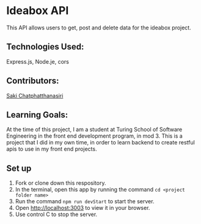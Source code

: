 # Ideabox API
This API allows users to get, post and delete data for the ideabox project. 

## Technologies Used:
Express.js, Node.je, cors

## Contributors:
<a href="https://github.com/sakisandrac">Saki Chatphatthanasiri</a>

## Learning Goals:
At the time of this project, I am a student at Turing School of Software Engineering in the front end development program, in mod 3. This is a project that I did in my own time, in order to learn backend to create restful apis to use in my front end projects. 



## Set up
1. Fork or clone down this respository. 
2. In the terminal, open this app by running the command `cd <project folder name>`
3. Run the command `npm run devStart` to start the server.
4. Open [http://localhost:3003](http://localhost:3003) to view it in your browser. 
5. Use control C to stop the server.
